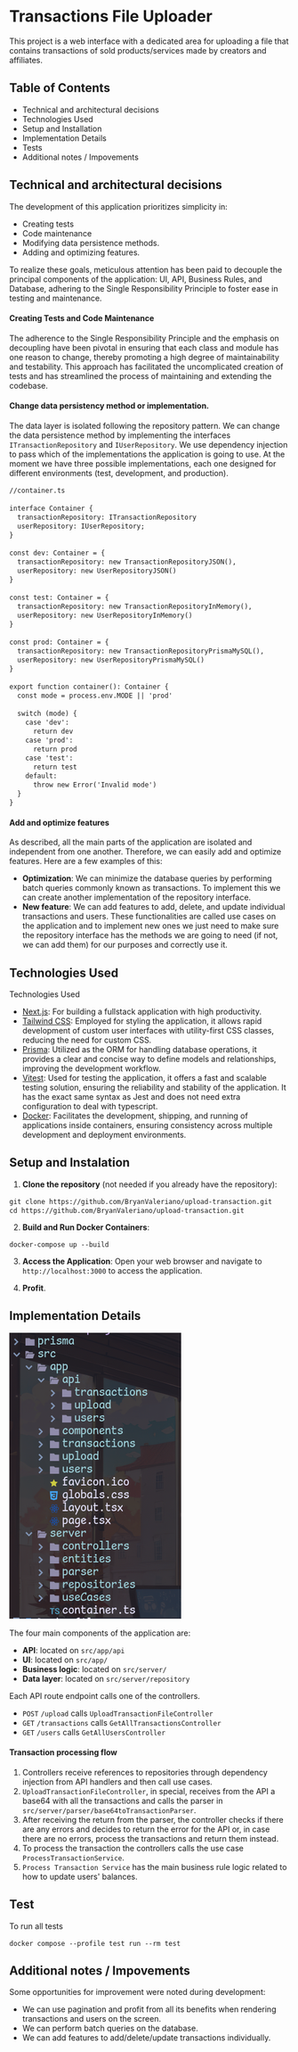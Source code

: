 # Transactions File Uploader

This project is a web interface with a dedicated area for uploading a file that contains transactions of sold products/services made by creators and affiliates.

## Table of Contents
* Technical and architectural decisions
* Technologies Used
* Setup and Installation
* Implementation Details
* Tests
* Additional notes / Impovements

## Technical and architectural decisions
The development of this application prioritizes simplicity in:

- Creating tests
- Code maintenance
- Modifying data persistence methods.
- Adding and optimizing features.

To realize these goals, meticulous attention has been paid to decouple the principal components of the application: UI, API, Business Rules, and Database, adhering to the Single Responsibility Principle to foster ease in testing and maintenance.

#### Creating Tests and Code Maintenance
The adherence to the Single Responsibility Principle and the emphasis on decoupling have been pivotal in ensuring that each class and module has one reason to change, thereby promoting a high degree of maintainability and testability. This approach has facilitated the uncomplicated creation of tests and has streamlined the process of maintaining and extending the codebase.


#### Change data persistency method or implementation.
The data layer is isolated following the repository pattern. We can change the data persistence method by implementing the interfaces `ITransactionRepository` and `IUserRepository`. We use dependency injection to pass which of the implementations the application is going to use. At the moment we have three possible implementations, each one designed for different environments (test, development, and production).

```
//container.ts

interface Container {
  transactionRepository: ITransactionRepository
  userRepository: IUserRepository;
}

const dev: Container = {
  transactionRepository: new TransactionRepositoryJSON(),
  userRepository: new UserRepositoryJSON()
}

const test: Container = {
  transactionRepository: new TransactionRepositoryInMemory(),
  userRepository: new UserRepositoryInMemory()
}

const prod: Container = {
  transactionRepository: new TransactionRepositoryPrismaMySQL(),
  userRepository: new UserRepositoryPrismaMySQL()
}

export function container(): Container {
  const mode = process.env.MODE || 'prod'

  switch (mode) {
    case 'dev':
      return dev
    case 'prod':
      return prod
    case 'test':
      return test
    default:
      throw new Error('Invalid mode')
  }
}
```

#### Add and optimize features
As described, all the main parts of the application are isolated and independent from one another. Therefore, we can easily add and optimize features. Here are a few examples of this:
- **Optimization**: We can minimize the database queries by performing batch queries commonly known as transactions. To implement this we can create another implementation of the repository interface.
- **New feature**: We can add features to add, delete, and update individual transactions and users. These functionalities are called use cases on the application and to implement new ones we just need to make sure the repository interface has the methods we are going to need (if not, we can add them) for our purposes and correctly use it.

## Technologies Used
Technologies Used

* [Next.js](https://nextjs.org/): For building a fullstack application with high productivity.
* [Tailwind CSS](https://tailwindcss.com): Employed for styling the application, it allows rapid development of custom user interfaces with utility-first CSS classes, reducing the need for custom CSS. 
* [Prisma](https://www.prisma.io/): Utilized as the ORM for handling database operations, it provides a clear and concise way to define models and relationships, improving the development workflow.
* [Vitest](https://vitest.dev/): Used for testing the application, it offers a fast and scalable testing solution, ensuring the reliability and stability of the application. It has the exact same syntax as Jest and does not need extra configuration to deal with typescript.
* [Docker](https://www.docker.com/): Facilitates the development, shipping, and running of applications inside containers, ensuring consistency across multiple development and deployment environments.

## Setup and Instalation
1. **Clone the repository** (not needed if you already have the repository):

```
git clone https://github.com/BryanValeriano/upload-transaction.git
cd https://github.com/BryanValeriano/upload-transaction.git
```
2. **Build and Run Docker Containers**:

```
docker-compose up --build
```

3. **Access the Application**:
Open your web browser and navigate to ```http://localhost:3000``` to access the application.

4. **Profit**.


## Implementation Details
![folder structure](public/folder_structure.png)

The four main components of the application are:
- **API**: located on `src/app/api`
- **UI**: located on `src/app/`
- **Business logic**: located on `src/server/`
- **Data layer**: located on `src/server/repository`

Each API route endpoint calls one of the controllers.
- `POST` `/upload` calls `UploadTransactionFileController`
- `GET` `/transactions` calls `GetAllTransactionsController`
- `GET` `/users` calls `GetAllUsersController`

#### Transaction processing flow
1. Controllers receive references to repositories through dependency injection from API handlers and then call use cases.
2. `UploadTransactionFileController`, in special, receives from the API a base64 with all the transactions and calls the parser in `src/server/parser/base64toTransactionParser`.
3. After receiving the return from the parser, the controller checks if there are any errors and decides to return the error for the API or, in case there are no errors, process the transactions and return them instead.
4. To process the transaction the controllers calls the use case `ProcessTransactionService`.
5. `Process Transaction Service` has the main business rule logic related to how to update users' balances.

## Test
To run all tests
```
docker compose --profile test run --rm test
```

## Additional notes / Impovements
Some opportunities for improvement were noted during development:
- We can use pagination and profit from all its benefits when rendering transactions and users on the screen.
- We can perform batch queries on the database.
- We can add features to add/delete/update transactions individually.

